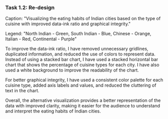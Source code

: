

### Task 1.2: Re-design
Caption: "Visualizing the eating habits of Indian cities based on the type of cuisine with improved data-ink ratio and graphical integrity."

Legend: "North Indian - Green, South Indian - Blue, Chinese - Orange, Italian - Red, Continental - Purple"

To improve the data-ink ratio, I have removed unnecessary gridlines, duplicated information, and reduced the use of colors to represent data. Instead of using a stacked bar chart, I have used a stacked horizontal bar chart that shows the percentage of cuisine types for each city. I have also used a white background to improve the readability of the chart.

For better graphical integrity, I have used a consistent color palette for each cuisine type, added axis labels and values, and reduced the cluttering of text in the chart.

Overall, the alternative visualization provides a better representation of the data with improved clarity, making it easier for the audience to understand and interpret the eating habits of Indian cities.